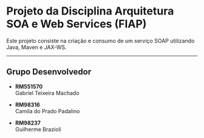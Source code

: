# Projeto da Disciplina Arquitetura SOA e Web Services (FIAP)

Este projeto consiste na criação e consumo de um serviço SOAP utilizando Java, Maven e JAX-WS.

---

## Grupo Desenvolvedor

- **RM551570**  
  Gabriel Teixeira Machado

- **RM98316**  
  Camila do Prado Padalino

- **RM98237**  
  Guilherme Brazioli
